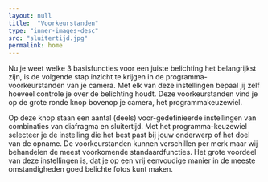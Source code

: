 ```yaml
---
layout: null
title:  "Voorkeurstanden"
type: "inner-images-desc"
src: "sluitertijd.jpg"
permalink: home
---
```



Nu je weet welke 3 basisfuncties voor een juiste belichting het 
belangrijkst zijn, is de volgende stap inzicht te krijgen in de 
programma-voorkeurstanden van je camera. Met elk van deze 
instellingen bepaal jij zelf hoeveel controle je over de belichting 
houdt. Deze voorkeurstanden vind je op de grote ronde knop 
bovenop je camera, het programmakeuzewiel.
	
Op deze knop staan een aantal (deels) voor-gedefinieerde 
instellingen van combinaties van diafragma en sluitertijd. Met 
het programma-keuzewiel selecteer je de instelling die het best 
past bij jouw onderwerp of het doel van de opname. De 
voorkeurstanden kunnen verschillen per merk maar wij 
behandelen de meest voorkomende standaardfuncties. Het grote 
voordeel van deze instellingen is, dat je op een vrij eenvoudige 
manier in de meeste omstandigheden goed belichte fotos kunt maken.
